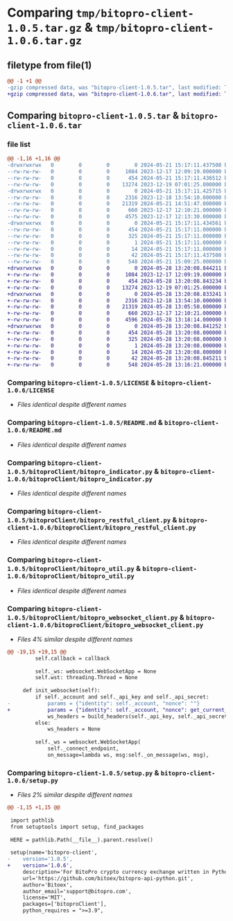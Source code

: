 # Comparing `tmp/bitopro-client-1.0.5.tar.gz` & `tmp/bitopro-client-1.0.6.tar.gz`

## filetype from file(1)

```diff
@@ -1 +1 @@
-gzip compressed data, was "bitopro-client-1.0.5.tar", last modified: Tue May 21 15:17:11 2024, max compression
+gzip compressed data, was "bitopro-client-1.0.6.tar", last modified: Tue May 28 13:20:08 2024, max compression
```

## Comparing `bitopro-client-1.0.5.tar` & `bitopro-client-1.0.6.tar`

### file list

```diff
@@ -1,16 +1,16 @@
-drwxrwxrwx   0        0        0        0 2024-05-21 15:17:11.437508 bitopro-client-1.0.5/
--rw-rw-rw-   0        0        0     1084 2023-12-17 12:09:19.000000 bitopro-client-1.0.5/LICENSE
--rw-rw-rw-   0        0        0      454 2024-05-21 15:17:11.436512 bitopro-client-1.0.5/PKG-INFO
--rw-rw-rw-   0        0        0    13274 2023-12-19 07:01:25.000000 bitopro-client-1.0.5/README.md
-drwxrwxrwx   0        0        0        0 2024-05-21 15:17:11.425715 bitopro-client-1.0.5/bitoproClient/
--rw-rw-rw-   0        0        0     2316 2023-12-18 13:54:10.000000 bitopro-client-1.0.5/bitoproClient/bitopro_indicator.py
--rw-rw-rw-   0        0        0    21319 2024-05-21 14:51:47.000000 bitopro-client-1.0.5/bitoproClient/bitopro_restful_client.py
--rw-rw-rw-   0        0        0      660 2023-12-17 12:10:21.000000 bitopro-client-1.0.5/bitoproClient/bitopro_util.py
--rw-rw-rw-   0        0        0     4575 2023-12-17 12:13:30.000000 bitopro-client-1.0.5/bitoproClient/bitopro_websocket_client.py
-drwxrwxrwx   0        0        0        0 2024-05-21 15:17:11.434561 bitopro-client-1.0.5/bitopro_client.egg-info/
--rw-rw-rw-   0        0        0      454 2024-05-21 15:17:11.000000 bitopro-client-1.0.5/bitopro_client.egg-info/PKG-INFO
--rw-rw-rw-   0        0        0      325 2024-05-21 15:17:11.000000 bitopro-client-1.0.5/bitopro_client.egg-info/SOURCES.txt
--rw-rw-rw-   0        0        0        1 2024-05-21 15:17:11.000000 bitopro-client-1.0.5/bitopro_client.egg-info/dependency_links.txt
--rw-rw-rw-   0        0        0       14 2024-05-21 15:17:11.000000 bitopro-client-1.0.5/bitopro_client.egg-info/top_level.txt
--rw-rw-rw-   0        0        0       42 2024-05-21 15:17:11.437508 bitopro-client-1.0.5/setup.cfg
--rw-rw-rw-   0        0        0      548 2024-05-21 15:09:25.000000 bitopro-client-1.0.5/setup.py
+drwxrwxrwx   0        0        0        0 2024-05-28 13:20:08.844211 bitopro-client-1.0.6/
+-rw-rw-rw-   0        0        0     1084 2023-12-17 12:09:19.000000 bitopro-client-1.0.6/LICENSE
+-rw-rw-rw-   0        0        0      454 2024-05-28 13:20:08.843234 bitopro-client-1.0.6/PKG-INFO
+-rw-rw-rw-   0        0        0    13274 2023-12-19 07:01:25.000000 bitopro-client-1.0.6/README.md
+drwxrwxrwx   0        0        0        0 2024-05-28 13:20:08.833241 bitopro-client-1.0.6/bitoproClient/
+-rw-rw-rw-   0        0        0     2316 2023-12-18 13:54:10.000000 bitopro-client-1.0.6/bitoproClient/bitopro_indicator.py
+-rw-rw-rw-   0        0        0    21319 2024-05-28 13:05:50.000000 bitopro-client-1.0.6/bitoproClient/bitopro_restful_client.py
+-rw-rw-rw-   0        0        0      660 2023-12-17 12:10:21.000000 bitopro-client-1.0.6/bitoproClient/bitopro_util.py
+-rw-rw-rw-   0        0        0     4596 2024-05-28 13:18:14.000000 bitopro-client-1.0.6/bitoproClient/bitopro_websocket_client.py
+drwxrwxrwx   0        0        0        0 2024-05-28 13:20:08.841252 bitopro-client-1.0.6/bitopro_client.egg-info/
+-rw-rw-rw-   0        0        0      454 2024-05-28 13:20:08.000000 bitopro-client-1.0.6/bitopro_client.egg-info/PKG-INFO
+-rw-rw-rw-   0        0        0      325 2024-05-28 13:20:08.000000 bitopro-client-1.0.6/bitopro_client.egg-info/SOURCES.txt
+-rw-rw-rw-   0        0        0        1 2024-05-28 13:20:08.000000 bitopro-client-1.0.6/bitopro_client.egg-info/dependency_links.txt
+-rw-rw-rw-   0        0        0       14 2024-05-28 13:20:08.000000 bitopro-client-1.0.6/bitopro_client.egg-info/top_level.txt
+-rw-rw-rw-   0        0        0       42 2024-05-28 13:20:08.845211 bitopro-client-1.0.6/setup.cfg
+-rw-rw-rw-   0        0        0      548 2024-05-28 13:16:21.000000 bitopro-client-1.0.6/setup.py
```

### Comparing `bitopro-client-1.0.5/LICENSE` & `bitopro-client-1.0.6/LICENSE`

 * *Files identical despite different names*

### Comparing `bitopro-client-1.0.5/README.md` & `bitopro-client-1.0.6/README.md`

 * *Files identical despite different names*

### Comparing `bitopro-client-1.0.5/bitoproClient/bitopro_indicator.py` & `bitopro-client-1.0.6/bitoproClient/bitopro_indicator.py`

 * *Files identical despite different names*

### Comparing `bitopro-client-1.0.5/bitoproClient/bitopro_restful_client.py` & `bitopro-client-1.0.6/bitoproClient/bitopro_restful_client.py`

 * *Files identical despite different names*

### Comparing `bitopro-client-1.0.5/bitoproClient/bitopro_util.py` & `bitopro-client-1.0.6/bitoproClient/bitopro_util.py`

 * *Files identical despite different names*

### Comparing `bitopro-client-1.0.5/bitoproClient/bitopro_websocket_client.py` & `bitopro-client-1.0.6/bitoproClient/bitopro_websocket_client.py`

 * *Files 4% similar despite different names*

```diff
@@ -19,15 +19,15 @@
         self.callback = callback 
 
         self._ws: websocket.WebSocketApp = None
         self.wst: threading.Thread = None
         
     def init_websocket(self):
         if self._account and self._api_key and self._api_secret:
-            params = {"identity": self._account, "nonce": ""}
+            params = {"identity": self._account, "nonce": get_current_timestamp()}
             ws_headers = build_headers(self._api_key, self._api_secret, params=params)
         else:
             ws_headers = None
 
         self._ws = websocket.WebSocketApp(
             self._connect_endpoint,
             on_message=lambda ws, msg:self._on_message(ws, msg),
```

### Comparing `bitopro-client-1.0.5/setup.py` & `bitopro-client-1.0.6/setup.py`

 * *Files 2% similar despite different names*

```diff
@@ -1,15 +1,15 @@
 
 import pathlib
 from setuptools import setup, find_packages
  
 HERE = pathlib.Path(__file__).parent.resolve()
 
 setup(name='bitopro-client',
-    version='1.0.5',
+    version='1.0.6',
     description='For BitoPro crypto currency exchange written in Python',
     url='https://github.com/bitoex/bitopro-api-python.git',
     author='Bitoex',
     author_email='support@bitopro.com',
     license='MIT',
     packages=['bitoproClient'],
     python_requires = ">=3.9",
```

